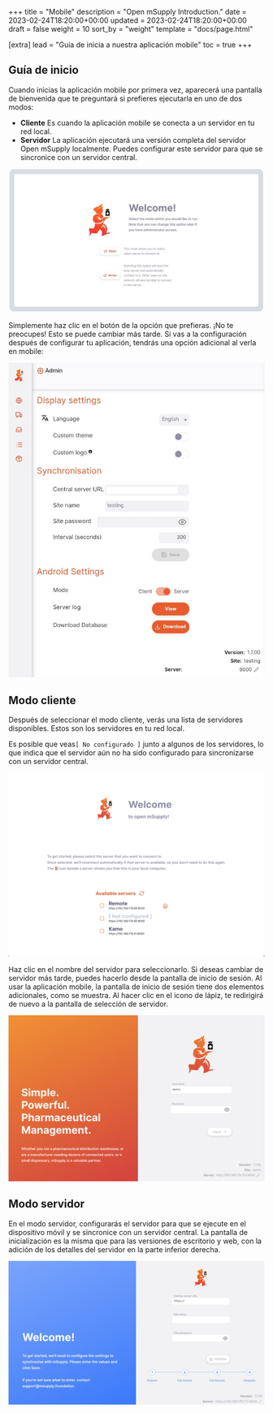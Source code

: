+++
title = "Mobile"
description = "Open mSupply Introduction."
date = 2023-02-24T18:20:00+00:00
updated = 2023-02-24T18:20:00+00:00
draft = false
weight = 10
sort_by = "weight"
template = "docs/page.html"

[extra]
lead = "Guia de inicia a nuestra aplicación mobile"
toc = true
+++

## Guía de inicio

Cuando inicias la aplicación mobile por primera vez, aparecerá una pantalla de bienvenida que te preguntará si prefieres ejecutarla en uno de dos modos:

- **Cliente** Es cuando la aplicación mobile se conecta a un servidor en tu red local.
- **Servidor** La aplicación ejecutará una versión completa del servidor Open mSupply localmente. Puedes configurar este servidor para que se sincronice con un servidor central.

![Mobile welcome screen](images/mobile_welcome.png)

Simplemente haz clic en el botón de la opción que prefieras. ¡No te preocupes! Esto se puede cambiar más tarde. Si vas a la configuración después de configurar tu aplicación, tendrás una opción adicional al verla en mobile:

![Mobile settings](images/mobile_settings.png)

## Modo cliente

Después de seleccionar el modo cliente, verás una lista de servidores disponibles. Estos son los servidores en tu red local.

Es posible que veas`[ No configurado ]`  junto a algunos de los servidores, lo que indica que el servidor aún no ha sido configurado para sincronizarse con un servidor central.

![Mobile server selection](images/mobile_server_selection.png)

Haz clic en el nombre del servidor para seleccionarlo. Si deseas cambiar de servidor más tarde, puedes hacerlo desde la pantalla de inicio de sesión. Al usar la aplicación mobile, la pantalla de inicio de sesión tiene dos elementos adicionales, como se muestra. Al hacer clic en el icono de lápiz, te redirigirá de nuevo a la pantalla de selección de servidor.

![Mobile login](images/mobile_login.png)

## Modo servidor

En el modo servidor, configurarás el servidor para que se ejecute en el dispositivo móvil y se sincronice con un servidor central. La pantalla de inicialización es la misma que para las versiones de escritorio y web, con la adición de los detalles del servidor en la parte inferior derecha.

![Mobile initialisation](images/mobile_initialisation.png)

